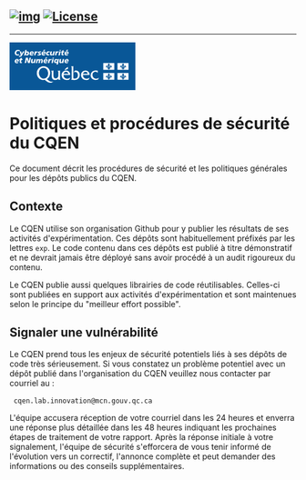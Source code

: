 <!-- ENTETE -->
[![img](https://img.shields.io/badge/Lifecycle-Experimental-339999)](https://www.quebec.ca/gouv/politiques-orientations/vitrine-numeriqc/accompagnement-des-organismes-publics/demarche-conception-services-numeriques)
[![License](https://img.shields.io/badge/Licence-LiLiQ--P-blue)](https://github.com/CQEN-QDCE/.github/blob/main/LICENCE.md)
---
---
![MCN](https://github.com/CQEN-QDCE/.github/blob/main/images/mcn.png)
<!-- FIN ENTETE -->

# Politiques et procédures de sécurité du CQEN

Ce document décrit les procédures de sécurité et les politiques générales pour les dépôts publics du CQEN.

## Contexte

Le CQEN utilise son organisation Github pour y publier les résultats de ses activités d'expérimentation. Ces dépôts sont habituellement préfixés par les lettres `exp`. Le code contenu dans ces dépôts est publié à titre démonstratif et ne devrait jamais être déployé sans avoir procédé à un audit rigoureux du contenu.

Le CQEN publie aussi quelques librairies de code réutilisables. Celles-ci sont publiées en support aux activités d'expérimentation et sont maintenues selon le principe du "meilleur effort possible".

## Signaler une vulnérabilité

Le CQEN prend tous les enjeux de sécurité potentiels liés à ses dépôts de code très sérieusement. Si vous constatez un problème potentiel avec un dépôt publié dans l'organisation du CQEN veuillez nous contacter par courriel au :

     cqen.lab.innovation@mcn.gouv.qc.ca

L'équipe accusera réception de votre courriel dans les 24 heures et enverra une réponse plus détaillée dans les 48 heures indiquant les prochaines étapes de traitement de votre rapport. Après la réponse initiale à votre signalement, l'équipe de sécurité s'efforcera de vous tenir informé de l'évolution vers un correctif, l'annonce complète et peut demander des informations ou des conseils supplémentaires.
